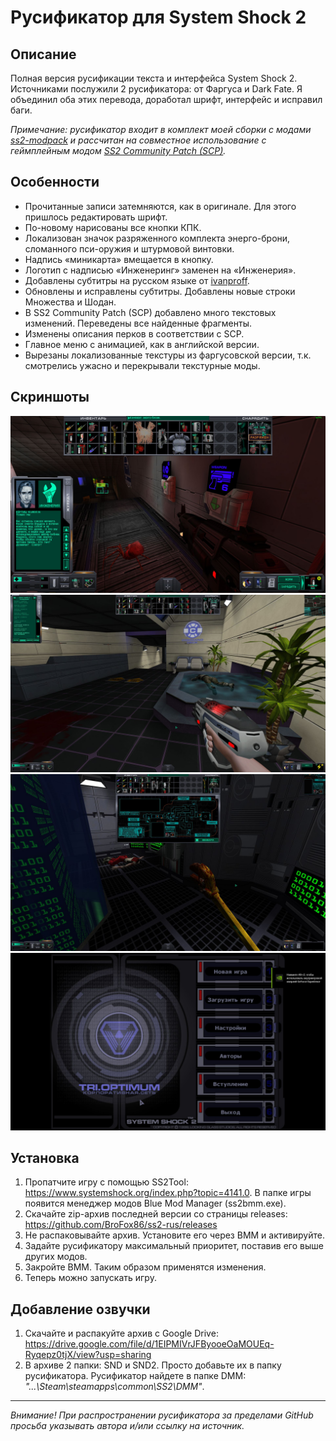 # Русификатор для System Shock 2 

## Описание

Полная версия русификации текста и интерфейса System Shock 2. Источниками послужили 2 русификатора: от Фаргуса и Dark Fate. Я объединил оба этих перевода, доработал шрифт, интерфейс и исправил баги.

*Примечание: русификатор входит в комплект моей сборки с модами [ss2-modpack](https://github.com/BroFox86/ss2-modpack) и рассчитан на совместное использование с геймплейным модом [SS2 Community Patch (SCP)](https://www.systemshock.org/index.php?topic=7116.0).*

## Особенности

* Прочитанные записи затемняются, как в оригинале. Для этого пришлось редактировать шрифт.
* По-новому нарисованы все кнопки КПК.
* Локализован значок разряженного комплекта энерго-брони, сломанного пси-оружия и штурмовой винтовки.
* Надпись «миникарта» вмещается в кнопку.
* Логотип с надписью «Инженеринг» заменен на «Инженерия».
* Добавлены субтитры на русском языке от [ivanproff](https://forum.zoneofgames.ru/profile/401396-ivanproff/).
* Обновлены и исправлены субтитры. Добавлены новые строки Множества и Шодан.
* В SS2 Community Patch (SCP) добавлено много текстовых изменений. Переведены все найденные фрагменты.
* Изменены описания перков в соответствии с SCP.
* Главное меню с анимацией, как в английской версии.
* Вырезаны локализованные текстуры из фаргусовской версии, т.к. смотрелись ужасно и перекрывали текстурные моды.

## Скриншоты

![Screenshot](https://github.com/BroFox86/ss2-rus/blob/master/screenshots/gui.jpg)
![Screenshot](https://github.com/BroFox86/ss2-rus/blob/master/screenshots/records.jpg)
![Screenshot](https://github.com/BroFox86/ss2-rus/blob/master/screenshots/map.jpg)
![Screenshot](https://github.com/BroFox86/ss2-rus/blob/master/screenshots/menu.jpg)

## Установка 

1. Пропатчите игру с помощью SS2Tool: https://www.systemshock.org/index.php?topic=4141.0. В папке игры появится менеджер модов Blue Mod Manager (ss2bmm.exe).
3. Скачайте zip-архив последней версии со страницы releases: https://github.com/BroFox86/ss2-rus/releases
3. Не распаковывайте архив. Установите его через BMM и активируйте. 
4. Задайте русификатору максимальный приоритет, поставив его выше других модов.
5. Закройте BMM. Таким образом применятся изменения.
6. Теперь можно запускать игру.

## Добавление озвучки

1. Скачайте и распакуйте архив c Google Drive: https://drive.google.com/file/d/1EIPMIVrJFByooeOaMOUEq-Ryqepz0tjX/view?usp=sharing
2. В архиве 2 папки: SND и SND2. Просто добавьте их в папку русификатора. Русификатор найдете в папке DMM: *"...\Steam\steamapps\common\SS2\DMM"*.
__________

*Внимание! При распространении русификатора за пределами GitHub просьба указывать автора и/или ссылку на источник.* 
